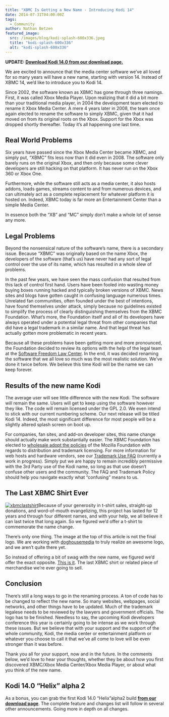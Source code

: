 ```yaml
---
title: "XBMC Is Getting a New Name - Introducing Kodi 14"
date: 2014-07-31T04:00:00Z
tags:
  - Community
author: Nathan Betzen
featured_image:
  src: /images/blog/kodi-splash-600x336.jpeg
  title: "kodi-splash-600x336"
  alt: "kodi-splash-600x336"
---
```


**UPDATE: [Download Kodi 14.0 from our download page.](https://kodi.wiki/download/)**

We are excited to announce that the media center software we’ve all loved for so many years will have a new name, starting with version 14. Instead of XBMC 14, we’d like to introduce you to Kodi 14.

Since 2002, the software known as XBMC has gone through three namings. First, it was called Xbox Media Player. Upon realizing that it did a bit more than your traditional media player, in 2004 the development team elected to rename it Xbox Media Center. A mere 4 years later in 2008, the team once again elected to rename the software to simply XBMC, given that it had moved on from its original roots on the Xbox. Support for the Xbox was dropped shortly thereafter. Today it’s all happening one last time.

## Real World Problems

Six years have passed since the Xbox Media Center became XBMC, and simply put, “XBMC” fits less now than it did even in 2008. The software only barely runs on the original Xbox, and then only because some clever developers are still hacking on that platform. It has never run on the Xbox 360 or Xbox One.

Furthermore, while the software still acts as a media center, it also hosts addons, loads games, streams content to and from numerous devices, and can ultimately act as a complete replacement for whatever platform it is hosted on. Indeed, XBMC today is far more an Entertainment Center than a simple Media Center.

In essence both the “XB” and “MC” simply don’t make a whole lot of sense any more.

## Legal Problems

Beyond the nonsensical nature of the software’s name, there is a secondary issue. Because “XBMC” was originally based on the name Xbox, the developers of the software (that’s us) have never had any sort of legal control over the use of its name, which has resulted in a whole slew of problems.

In the past few years, we have seen the mass confusion that resulted from this lack of control first hand. Users have been fooled into wasting money buying boxes running hacked and typically broken versions of XBMC. News sites and blogs have gotten caught in confusing language numerous times. Unrelated fan communities, often founded under the best of intentions, have found themselves under attack, simply because no guidelines existed to simplify the process of clearly distinguishing themselves from the XBMC Foundation. What’s more, the Foundation itself and all of its developers have always operated under a potential legal threat from other companies that did have a legal trademark in a similar name. And that legal threat has actually gotten more problematic in recent years.

Because all these problems have been getting more and more pronounced, the Foundation decided to review its options with the help of the legal team at the [Software Freedom Law Center](https://www.softwarefreedom.org/ "Software Freedom Law Center"). In the end, it was decided renaming the software that we all love so much was the most realistic solution. We’ve done it twice before. We believe this time Kodi will be the name we can keep forever.

## Results of the new name Kodi

The average user will see little difference with the new Kodi. The software will remain the same. Users will get to keep using the software however they like. The code will remain licensed under the GPL 2.0. We even intend to stick with our current numbering scheme. Our next release will be titled Kodi 14. Indeed, the most significant difference for most people will be a slightly altered splash screen on boot up.

For companies, fan sites, and add-on developer sites, this name change should actually make work substantially easier. The XBMC Foundation has elected to [wholesale adopt the policies](https://kodi.wiki/view/XBMC:Trademark_Policy "Kodi Trademark Policy") of the Mozilla Foundation with regards to distribution and trademark licensing. For more information for web hosts and hardware vendors, see our [Trademark Use FAQ](https://kodi.wiki/view/XBMC:Trademark_Policy_FAQ "Kodi Trademark Policy") (currently a work in progress). Simply put we are happy to remain incredibly permissive with the 3rd Party use of the Kodi name, so long as that use doesn’t confuse other users and the community. The FAQ and Trademark Policy should help you navigate exactly what “confusing” means to us.

## The Last XBMC Shirt Ever

[![xbmclastshirt](/images/blog/xbmclastshirt.jpeg)](https://teespring.com/lastxbmcshirt1)Because of your generosity in t-shirt sales, straight-up donations, and word-of-mouth evangelizing, this project has lasted for 12 years and through four different names, and with your help, we all believe it can last twice that long again. So we figured we’d offer a t-shirt to commemorate the name change.

There’s only one thing. The image at the top of this article is not the final logo. We are working with [doghousemedia](https://doghouse.agency/ "doghousemedia") to truly realize an awesome logo, and we aren’t quite there yet.

So instead of offering a bit of swag with the new name, we figured we’d offer the exact opposite. [This is it](https://teespring.com/lastxbmcshirt1 "The Last XBMC Shirt"). The last XBMC shirt or related piece of merchandise we’re ever going to sell.

## Conclusion

There’s still a long ways to go in the renaming process. A ton of code has to be changed to reflect the new name. So many websites, webpages, social networks, and other things have to be updated. Much of the trademark legalese needs to be reviewed by the lawyers and government officials. The logo has to be finished. Needless to say, the upcoming Kodi developers conference this year is certainly going to be intense as we work through these issues. But we believe that with your support and the support of the whole community, Kodi, the media center or entertainment platform or whatever you choose to call it that we’ve all come to love will be even stronger than it was before.

Thank you all for your support, now and in the future. In the comments below, we’d love to hear your thoughts, whether they be about how you first discovered XBMC/Xbox Media Center/Xbox Media Player, or about what you think of the new name.

## Kodi 14.0 “Helix” alpha 2

As a bonus, you can grab the first Kodi 14.0 “Helix”alpha2 build **[from our download page](https://kodi.wiki/download/)**. The complete feature and changes list will follow in several other announcements. Going more in depth on all changes.
